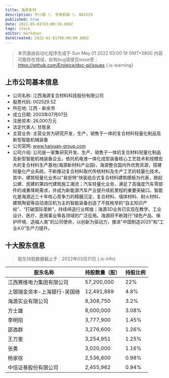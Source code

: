 ```yaml
---
title: 海源复材
description: 中小板 \- 专用机械 \- 002529
published: true
date: 2022-05-01T03:00:19.000Z
tags: stock
editor: markdown
dateCreated: 2022-01-01T00:00:00.000Z
---
```


> 本页面由自动化程序生成于 Sun May 01 2022 03:00:19 GMT+0800
> 内容可能存在错误，如有bug请提交issue至：https://github.com/Eroleice/doc-pi/issues
{.is-warning}

## 上市公司基本信息
- 公司名称: 江西海源复合材料科技股份有限公司
- 股票代码: 002529.SZ
- 所在地: 江西 - 新余市
- 成立日期: 2003年07月07日
- 注册资本: 26,000万元
- 法定代表人: 甘胜泉
- 主营业务: 主营业务为研究开发，生产，销售于一体的复合材料轻量化制品及新型智能机械装备
- 公司官网: www.haiyuan-group.com
- 公司介绍: 公司是一家集研究开发、生产、销售于一体的复合材料轻量化制品及新型智能机械装备企业。依托机电液一体化成型装备核心工艺技术和规模宏大的复合材料生产基地(海源新材料产业园)，海源整合国内外优势资源，搭建轻量化产业系统，不断推动复合材料取代传统材料及生产工艺的轻量化技术。其中，建筑轻量化业务以“易安特”快装组合式复合材料建筑模板为代表，掀起公建、民建的第四代建筑施工潮流；汽车轻量化业务，满足了高强度汽车零部件的减重降耗需求，并成为新能源汽车产业提升续航里程的重要突破口。智能化是海源近三十年核心竞争力的精髓沉淀，复合材料、墙体材料、耐火材料、建筑陶瓷等自动液压机为主的智能装备创造了不胜枚举的“自主知识产权”、“打破国际垄断”，持续缔造行业辉煌；海源3D业务已实现在教学、工业设计、医疗、民用事业等各领域的广泛应用。海源将不断践行“绿色产品、保护环境、造福人类”的公司使命，以创新为驱动力，推进“中国制造2025”和“工业4.0”生产力提升。


## 十大股东信息
> 股东持股数据截止于：2022年03月31日
{.is-info}

| 股东名称 | 持股数量（股） | 持股比例 |
| --- | --- | --- |
| 江西赛维电力集团有限公司 | 57,200,000 | 22% |
| 上银瑞金资本-上海银行-吴国继 | 12,491,889 | 4.8% |
| 海源实业有限公司 | 8,308,750 | 3.2% |
| 方士雄 | 8,000,000 | 3.08% |
| 李明阳 | 3,777,900 | 1.45% |
| 邵逸群 | 3,276,600 | 1.26% |
| 王万奎 | 3,254,951 | 1.25% |
| 张勇 | 3,020,000 | 1.16% |
| 杨家徐 | 2,536,800 | 0.98% |
| 中信证券股份有限公司 | 2,455,962 | 0.94% |




